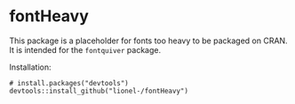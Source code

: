 
# fontHeavy

This package is a placeholder for fonts too heavy to be packaged on
CRAN. It is intended for the `fontquiver` package.

Installation:

```{r}
# install.packages("devtools")
devtools::install_github("lionel-/fontHeavy")
```
